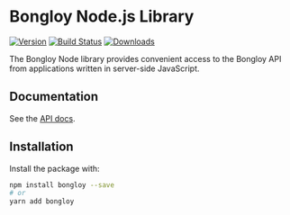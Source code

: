# Bongloy Node.js Library

[![Version](https://img.shields.io/npm/v/bongloy.svg)](https://www.npmjs.org/package/bongloy)
[![Build Status](https://travis-ci.org/stripe/stripe-node.svg?branch=master)](https://travis-ci.org/stripe/stripe-node)
[![Downloads](https://img.shields.io/npm/dm/bongloy.svg)](https://www.npmjs.com/package/bongloy)

The Bongloy Node library provides convenient access to the Bongloy API from applications written in server-side JavaScript.

## Documentation

See the [API docs](https://sandbox.bongloy.com/documentation).

## Installation

Install the package with:

```sh
npm install bongloy --save
# or
yarn add bongloy
```
